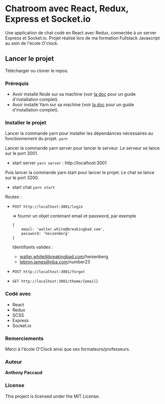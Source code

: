 # Chatroom avec React, Redux, Express et Socket.io

Une application de chat codé en React avec Redux, connectée à un server Express et Socket.io.
Projet réalisé lors de ma formation Fullstack Javascript au sein de l'école O'clock.

## Lancer le projet

Télécharger ou cloner le repos.

### Prérequis

* Avoir installé Node sur sa machine (voir [la doc](https://nodejs.org/en/docs/) pour un guide d'installation complet).
* Avoir installé Yarn sur sa machine (voir [la doc](https://yarnpkg.com/getting-started/install) pour un guide d'installation complet).

### Installer le projet

Lancer la commande yarn pour installer les dépendances nécessaires au fonctionnement du projet.
`yarn`

Lancer la commande yarn server pour lancer le serveur. Le serveur se lance sur le port 3001.
- start server `yarn server` : http://localhost:3001

Puis lancer la commande yarn start pour lancer le projet. Le chat se lance sur le port 3200.
- start chat `yarn start`

Routes :
- `POST http://localhost:3001/login`

    => fournir un objet contenant email et password, par exemple 
    ```
    {
        email: 'walter.white@breakingbad.com',
        password: 'heisenberg'
    }
    ```

   Identifiants valides :
   - walter.white@breakingbad.com/heisenberg
   - lebron.james@nba.com/number23


- `POST http://localhost:3001/forgot`
- `GET http://localhost:3001/theme/{email}`


### Codé avec

* React
* Redux
* SCSS
* Express
* Socket.io

### Remerciements

Merci à l'école O'Clock ainsi que ses formateurs/professeurs.

### Auteur

**Anthony Paccaud**

### License

This project is licensed under the MIT License.
